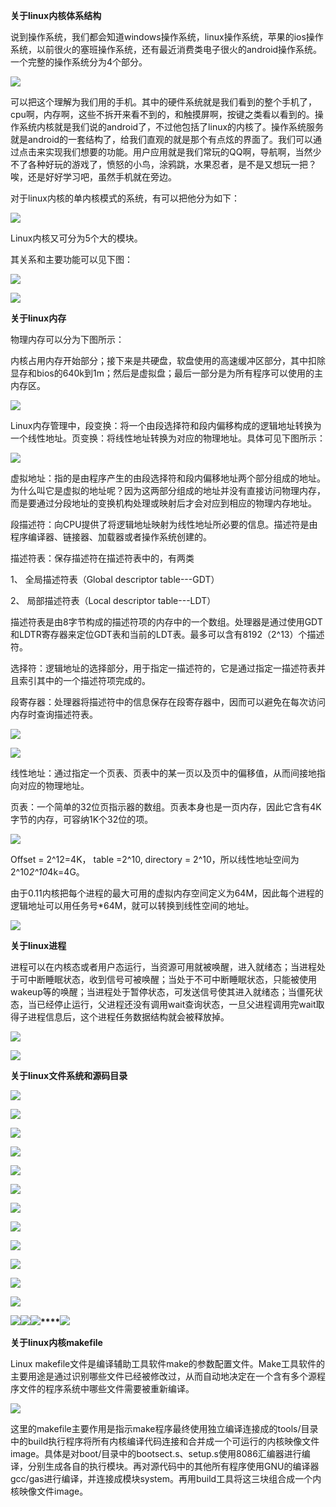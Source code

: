 **关于linux内核体系结构**

说到操作系统，我们都会知道windows操作系统，linux操作系统，苹果的ios操作系统，以前很火的塞班操作系统，还有最近消费类电子很火的android操作系统。一个完整的操作系统分为4个部分。

![][0]

可以把这个理解为我们用的手机。其中的硬件系统就是我们看到的整个手机了，cpu啊，内存啊，这些不拆开来看不到的，和触摸屏啊，按键之类看以看到的。操作系统内核就是我们说的android了，不过他包括了linux的内核了。操作系统服务就是android的一套结构了，给我们直观的就是那个有点炫的界面了。我们可以通过点击来实现我们想要的功能。用户应用就是我们常玩的QQ啊，导航啊，当然少不了各种好玩的游戏了，愤怒的小鸟，涂鸦跳，水果忍者，是不是又想玩一把？唉，还是好好学习吧，虽然手机就在旁边。

对于linux内核的单内核模式的系统，有可以把他分为如下：

![][1]

Linux内核又可分为5个大的模块。

其关系和主要功能可以见下图：

![][2]

**![][3]**

**关于linux内存**

物理内存可以分为下图所示：

内核占用内存开始部分；接下来是共硬盘，软盘使用的高速缓冲区部分，其中扣除显存和bios的640k到1m；然后是虚拟盘；最后一部分是为所有程序可以使用的主内存区。

![][4]

Linux内存管理中，段变换：将一个由段选择符和段内偏移构成的逻辑地址转换为一个线性地址。页变换：将线性地址转换为对应的物理地址。具体可见下图所示：

![][5]

虚拟地址：指的是由程序产生的由段选择符和段内偏移地址两个部分组成的地址。为什么叫它是虚拟的地址呢？因为这两部分组成的地址并没有直接访问物理内存，而是要通过分段地址的变换机构处理或映射后才会对应到相应的物理内存地址。

段描述符：向CPU提供了将逻辑地址映射为线性地址所必要的信息。描述符是由程序编译器、链接器、加载器或者操作系统创建的。

描述符表：保存描述符在描述符表中的，有两类

1、 全局描述符表（Global descriptor table---GDT）

2、 局部描述符表（Local descriptor table---LDT）

描述符表是由8字节构成的描述符项的内存中的一个数组。处理器是通过使用GDT和LDTR寄存器来定位GDT表和当前的LDT表。最多可以含有8192（2^13）个描述符。

选择符：逻辑地址的选择部分，用于指定一描述符的，它是通过指定一描述符表并且索引其中的一个描述符项完成的。

段寄存器：处理器将描述符中的信息保存在段寄存器中，因而可以避免在每次访问内存时查询描述符表。

![][6]

![][7]

线性地址：通过指定一个页表、页表中的某一页以及页中的偏移值，从而间接地指向对应的物理地址。

页表：一个简单的32位页指示器的数组。页表本身也是一页内存，因此它含有4K字节的内存，可容纳1K个32位的项。

![][8]

Offset = 2^12=4K， table =2^10, directory = 2^10，所以线性地址空间为2^10*2^10*4k=4G。

由于0.11内核把每个进程的最大可用的虚拟内存空间定义为64M，因此每个进程的逻辑地址可以用任务号*64M，就可以转换到线性空间的地址。

![][9]

**关于linux进程**

进程可以在内核态或者用户态运行，当资源可用就被唤醒，进入就绪态；当进程处于可中断睡眠状态，收到信号可被唤醒；当处于不可中断睡眠状态，只能被使用wakeup等的唤醒；当进程处于暂停状态，可发送信号使其进入就绪态；当僵死状态，当已经停止运行，父进程还没有调用wait查询状态，一旦父进程调用完wait取得子进程信息后，这个进程任务数据结构就会被释放掉。

**![][10]**

![][11]

**关于linux文件系统和源码目录**

![][12]

![][13]

![][14]

![][15]

**![][16]**

![][17]

![][18]

![][19]

![][20]

![][21]

**![][22]**

![][23]

**![][24]****![][25]****![][26]****![][27]**

**关于linux内核makefile**

Linux makefile文件是编译辅助工具软件make的参数配置文件。Make工具软件的主要用途是通过识别哪些文件已经被修改过，从而自动地决定在一个含有多个源程序文件的程序系统中哪些文件需要被重新编译。

![][28]

这里的makefile主要作用是指示make程序最终使用独立编译连接成的tools/目录中的build执行程序将所有内核编译代码连接和合并成一个可运行的内核映像文件image。具体是对boot/目录中的bootsect.s、setup.s使用8086汇编器进行编译，分别生成各自的执行模块。再对源代码中的其他所有程序使用GNU的编译器gcc/gas进行编译，并连接成模块system。再用build工具将这三块组合成一个内核映像文件image。

[0]: ../IMG/v2-2842eff8607351dfa1e0b83ee0074642_hd.jpg
[1]: ../IMG/v2-ba3c6fbbff54e4ce77c325b6568de356_hd.jpg
[2]: ../IMG/v2-d826d3d532947aa1e5374d32ed086528_hd.jpg
[3]: ../IMG/v2-5cbdc33a9e2db058beddd157b511f9d1_hd.jpg
[4]: ../IMG/v2-dd88cbd09ebe11a06a0e2c4998c757c9_hd.jpg
[5]: ../IMG/v2-6911e2b2158fa6f05278d5d017cfd77d_hd.jpg
[6]: ../IMG/v2-bd8fc217dea8bc7805dd141affb2cd42_hd.jpg
[7]: ../IMG/v2-82dbccd319efddd1615406a65b7283a0_hd.jpg
[8]: ../IMG/v2-e4e9f6155c63e2da0cb6d78051f463c6_hd.jpg
[9]: ../IMG/v2-0313c8dd0da017bb7678b81d92a024b7_hd.jpg
[10]: ../IMG/v2-af380589b37c798781d02f84a652b3b0_hd.jpg
[11]: ../IMG/v2-f98010a07f87baa04dc9b0a31525eb58_hd.jpg
[12]: ../IMG/v2-66eb25703c64074648c6617807291ed2_hd.jpg
[13]: ../IMG/v2-94c1de8112f9f61a327461cf4e317282_hd.jpg
[14]: ../IMG/v2-7b23f1cf82a0409c257dcb5812117bb3_hd.jpg
[15]: ../IMG/v2-72e67c933bc832690be8f76b4f737b1a_hd.jpg
[16]: ../IMG/v2-afa401a4f711df6fdf7d8af21d66837f_hd.jpg
[17]: ../IMG/v2-49308ee98bb4c25e6bab408cbcb70837_hd.jpg
[18]: ../IMG/v2-1d3f2167aa8a0da35175205bb5129fb8_hd.jpg
[19]: ../IMG/v2-10ef47901a34ce28164363e3709cfbe8_hd.jpg
[20]: ../IMG/v2-ec21caed26a2656771d575b1e06fca6d_hd.jpg
[21]: ../IMG/v2-c7ef1431ac176012565533ec41194039_hd.jpg
[22]: ../IMG/v2-a3774a2e2dc54abd63ef0fa3c7ec27f1_hd.jpg
[23]: ../IMG/v2-61e6a8bec816c546df57233b241a1311_hd.jpg
[24]: ../IMG/v2-7faa8cf89822a1e2818e39e753a02cc9_hd.jpg
[25]: ../IMG/v2-32776f61025e1242f0acc38f038b72ae_hd.jpg
[26]: ../IMG/v2-2277f6cd6439b997ade2be40eeb7acb4_hd.jpg
[27]: ../IMG/v2-ce617de7df0f27611abde1b4c02fb1a6_hd.jpg
[28]: ../IMG/v2-e0edea7c5d76d993b49e6dbc29fdc8cd_hd.jpg